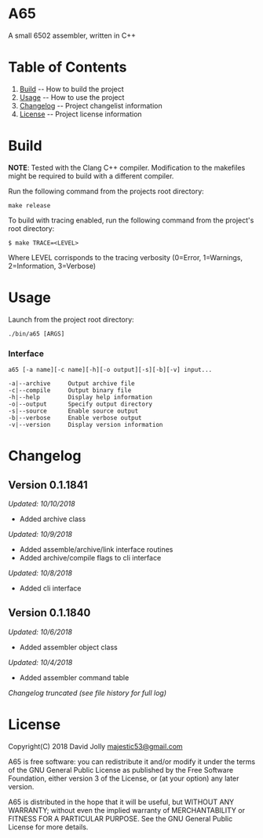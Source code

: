 A65
===

A small 6502 assembler, written in C++

Table of Contents
=================

1. [Build](https://github.com/majestic53/a65#build) -- How to build the project
2. [Usage](https://github.com/majestic53/a65#usage) -- How to use the project
3. [Changelog](https://github.com/majestic53/a65#changelog) -- Project changelist information
4. [License](https://github.com/majestic53/a65#license) -- Project license information

Build
=====

__NOTE__: Tested with the Clang C++ compiler. Modification to the makefiles might be required to build with a different compiler.

Run the following command from the projects root directory:

```
make release
```

To build with tracing enabled, run the following command from the project's root directory:

```
$ make TRACE=<LEVEL>
```

Where LEVEL corrisponds to the tracing verbosity (0=Error, 1=Warnings, 2=Information, 3=Verbose)

Usage
=====

Launch from the project root directory:

```
./bin/a65 [ARGS]
```

### Interface

```
a65 [-a name][-c name][-h][-o output][-s][-b][-v] input...

-a|--archive     Output archive file
-c|--compile     Output binary file
-h|--help        Display help information
-o|--output      Specify output directory
-s|--source      Enable source output
-b|--verbose     Enable verbose output
-v|--version     Display version information
```

Changelog
=========

Version 0.1.1841
----------------
*Updated: 10/10/2018*

* Added archive class

*Updated: 10/9/2018*

* Added assemble/archive/link interface routines
* Added archive/compile flags to cli interface

*Updated: 10/8/2018*

* Added cli interface

Version 0.1.1840
----------------
*Updated: 10/6/2018*

* Added assembler object class

*Updated: 10/4/2018*

* Added assembler command table

*Changelog truncated (see file history for full log)*

License
=======

Copyright(C) 2018 David Jolly <majestic53@gmail.com>

A65 is free software: you can redistribute it and/or modify
it under the terms of the GNU General Public License as published by
the Free Software Foundation, either version 3 of the License, or
(at your option) any later version.

A65 is distributed in the hope that it will be useful,
but WITHOUT ANY WARRANTY; without even the implied warranty of
MERCHANTABILITY or FITNESS FOR A PARTICULAR PURPOSE.  See the
GNU General Public License for more details.
